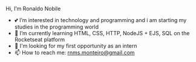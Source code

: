  Hi, I’m Ronaldo Nobile
- 💕 I’m interested in technology and programming and i am starting my studies in the programming world 
- 🌱 I’m currently learning HTML, CSS, HTTP, NodeJS + EJS, SQL on the Rocketseat platform
- 💞️ I'm looking for my first opportunity as an intern
- 📫 How to reach me: rnms.monteiro@gmail.com

<!---
ronaldonobile/ronaldonobile is a ✨ special ✨ repository because its `README.md` (this file) appears on your GitHub profile.
You can click the Preview link to take a look at your changes.
--->
